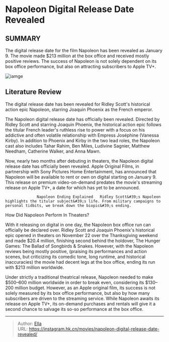 # Napoleon Digital Release Date Revealed


## SUMMARY 



  The digital release date for the film Napoleon has been revealed as January 9.   The movie made $213 million at the box office and received mostly positive reviews.   The success of Napoleon is not solely dependent on its box office performance, but also on attracting subscribers to Apple TV&#43;.  

![iamge](https://static1.srcdn.com/wordpress/wp-content/uploads/2023/11/napoleon-on-a-horse.jpg)

## Literature Review

The digital release date has been revealed for Ridley Scott&#39;s historical action epic Napoleon, starring Joaquin Phoenix as the French emperor.




The Napoleon digital release date has officially been revealed. Directed by Ridley Scott and starring Joaquin Phoenix, the historical action epic follows the titular French leader&#39;s ruthless rise to power with a focus on his addictive and often volatile relationship with Empress Joséphine (Vanessa Kirby). In addition to Phoenix and Kirby in the two lead roles, the Napoleon cast also includes Tahar Rahim, Ben Miles, Ludivine Sagnier, Matthew Needham, Catherine Walker, and Anna Mawn.




Now, nearly two months after debuting in theaters, the Napoleon digital release date has officially been revealed. Apple Original Films, in partnership with Sony Pictures Home Entertainment, has announced that Napoleon will be available to rent or own on digital starting on January 9. This release on premium video-on-demand predates the movie&#39;s streaming release on Apple TV&#43;, a date for which has yet to be announced.

                  Napoleon Ending Explained   Ridley Scott&#39;s Napoleon highlights the titular subject&#39;s life. From military campaigns to personal tidbits, we break down the biopic&#39;s ending.   


 How Did Napoleon Perform In Theaters? 
          

With it releasing on digital in one day, the Napoleon box office run can officially be declared over. Ridley Scott and Joaquin Phoenix&#39;s historical epic opened in theaters on November 22 over the Thanksgiving weekend and made $20.4 million, finishing second behind the holdover, The Hunger Games: The Ballad of Songbirds &amp; Snakes. However, with the Napoleon reviews being mostly positive, (praising its performances and action scenes, but criticizing its comedic tone, long runtime, and historical inaccuracies) the movie had decent legs at the box office, ending its run with $213 million worldwide.




Under strictly a traditional theatrical release, Napoleon needed to make $500–600 million worldwide in order to break even, considering its $130–200 million budget. However, as an Apple original film, its success is not solely measured by its box office performance, but also by how many subscribers are driven to the streaming service. While Napoleon awaits its release on Apple TV&#43;, its on-demand purchases and rentals will give it a second chance to salvage its so-so performance at the box office.



---

> Author: [Ella](https://instagram.hk.cn/)  
> URL: https://instagram.hk.cn/movies/napoleon-digital-release-date-revealed/  

